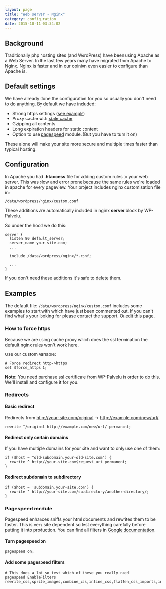 ```yaml
---
layout: page
title: "Web server - Nginx"
category: configuration
date: 2015-10-11 03:34:02
---
```


## Background
Traditionally php hosting sites (and WordPress) have been using Apache as a Web Server. In the last few years many have migrated from Apache to [Nginx](http://nginx.org/en/docs/). Nginx is faster and in our opinion even easier to configure than Apache is.

## Default settings
We have already done the configuration for you so usually you don't need to do anything. By default we have included:

* Strong https settings ([see example](https://www.ssllabs.com/ssltest/analyze.html?d=wp-palvelu.fi&s=185.26.50.22))
* Proxy cache with [stale cache](http://nginx.org/en/docs/http/ngx_http_proxy_module.html#proxy_cache_use_stale)
* Gzipping all contents
* Long expiration headers for static content
* Option to use [pagespeed](https://developers.google.com/speed/pagespeed/module/) module. (But you have to turn it on)

These alone will make your site more secure and multiple times faster than typical hosting.

## Configuration

In Apache you had **.htaccess** file for adding custom rules to your web server. This was slow and error prone because the same rules we're loaded in apache for every pageview. Your project includes nginx customisation file in:

```
/data/wordpress/nginx/custom.conf
```

These additions are automatically included in nginx **server** block by WP-Palvelu.

So under the hood we do this:

```nginx
server {
  listen 80 default_server;
  server_name your-site.com;
  ...

  include /data/wordpress/nginx/*.conf;

  ...
}
```

If you don't need these additions it's safe to delete them.

## Examples
The default file: ```/data/wordpress/nginx/custom.conf``` includes some examples to start with which have just been commented out. If you can't find what's your looking for please contact the support. [Or edit this page](#edit-this-page).

### How to force https
Because we are using cache proxy which does the ssl termination the default nginx rules won't work here.

Use our custom variable:

```nginx
# Force redirect http->https
set $force_https 1;
```
**Note:** You need purchase ssl certificate from WP-Palvelu in order to do this. We'll install and configure it for you.

### Redirects

#### Basic redirect
Redirects from http://your-site.com/original -> http://example.com/new/url/

```nginx
rewrite ^/original http://example.com/new/url/ permanent;
```

#### Redirect only certain domains
If you have multiple domains for your site and want to only use one of them:

```nginx
if ($host ~ "old-subdomain.your-old-site.com") {
  rewrite ^ http://your-site.com$request_uri permanent;
}
```

#### Redirect subdomain to subdirectory

```nginx
if ($host ~ 'subdomain.your-site.com') {
  rewrite ^ http://your-site.com/subdirectory/another-directory/;
}
```

### Pagespeed module
Pagespeed enhances sniffs your html documents and rewrites them to be faster. This is very site dependent so test everything carefully before putting it into production. You can find all filters in [Google documentation](https://developers.google.com/speed/pagespeed/module/filters).

#### Turn pagespeed on
```nginx
pagespeed on;
```

#### Add some pagespeed filters
```nginx
# This does a lot so test which of these you really need
pagespeed EnableFilters rewrite_css,sprite_images,combine_css,inline_css,flatten_css_imports,inline_javascript,combine_javascript,inline_google_font_css,canonicalize_javascript_libraries,rewrite_images,recompress_images;
```